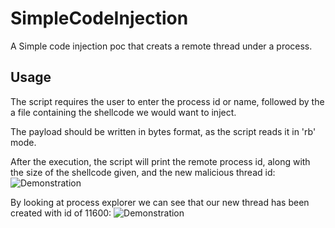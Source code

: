 # SimpleCodeInjection
A Simple code injection poc that creats a remote thread under a process.

## Usage
The script requires the user to enter the process id or name, followed by the a file containing the shellcode we would want to inject.

The payload should be written in bytes format, as the script reads it in 'rb' mode.

After the execution, the script will print the remote process id, along with the size of the shellcode given, and the new malicious thread id:
![Demonstration](https://i.imgur.com/FDMf9vx.png)

By looking at process explorer we can see that our new thread has been created with id of 11600:
![Demonstration](https://i.imgur.com/etuIXXX.png)
